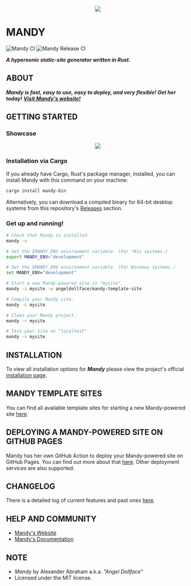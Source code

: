 <p align="center">
 <img src="https://raw.githubusercontent.com/angeldollface/mandy/main/assets/banner/banner.png"/>
</p>

# MANDY

![Mandy CI](https://github.com/angeldollface/mandy/actions/workflows/rust.yml/badge.svg)
![Mandy Release CI](https://github.com/angeldollface/mandy/actions/workflows/release.yml/badge.svg)

***A hypersonic static-site generator written in Rust.***

## ABOUT

***Mandy is fast, easy to use, easy to deploy, and very flexible! Get her today!***
***[Visit Mandy's website!](https://angeldollface.art/mandys-house)***

## GETTING STARTED

### Showcase

<p align="center">
 <img src="https://raw.githubusercontent.com/angeldollface/mandy/main/assets/showcase/showcase.gif"/>
</p>

### Installation via Cargo

If you already have Cargo, Rust's package manager, installed, you can install Mandy with this command on your machine:

```bash
cargo install mandy-bin
```

Alternatively, you can download a compiled binary for 64-bit desktop systems from this repository's [Releases](https://github.com/angeldollface/mandy/releases) section.

### Get up and running!

```bash
# Check that Mandy is installed.
mandy -v

# Set the $MANDY_ENV environment variable. (For *Nix systems.)
export MANDY_ENV="development"

# Set the $MANDY_ENV environment variable. (For Windows systems.)
set MANDY_ENV="development"

# Start a new Mandy-powered site in "mysite".
mandy -i mysite -w angeldollface/mandy-template-site

# Compile your Mandy site.
mandy -c mysite

# Clean your Mandy project.
mandy -r mysite

# Test your site on "localhost".
mandy -s mysite
```

## INSTALLATION

To view all installation options for ***Mandy*** please view the project's official [installation page](https://angeldollface.art/mandys-house/documentation/installation/).

## MANDY TEMPLATE SITES

You can find all available template sites for starting a new Mandy-powered site [here](https://angeldollface.art/mandys-house/content/templates/).

## DEPLOYING A MANDY-POWERED SITE ON GITHUB PAGES

Mandy has her own GitHub Action to deploy your Mandy-powered site on GitHub Pages. You can find out more about that [here](https://angeldollface.art/mandys-house/documentation/deployment/). Other deployment services are also supported.

## CHANGELOG

There is a detailed log of current features and past ones [here](https://angeldollface.art/mandys-house/content/releases/).

## HELP AND COMMUNITY

- [Mandy's Website](https://angeldollface.art/mandys-house)
- [Mandy's Documentation](https://angeldollface.art/mandys-house/content/documentation/)

## NOTE

- *Mandy* by Alexander Abraham a.k.a. *"Angel Dollface"*
- Licensed under the MIT license.